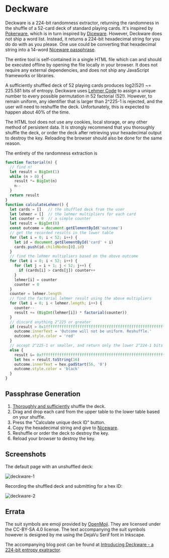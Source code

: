 # Deckware
Deckware is a 224-bit randomness extractor, returning the randomness in the shuffle of a 52-card
deck of standard playing cards. It's inspired by [Pokerware][1], which is in turn inspired by
[Diceware][2]. However, Deckware does not ship a word list. Instead, it returns a 224-bit
hexadecimal string for you do do with as you please. One use could be converting that hexadecimal
string into a 14-word [Niceware passphrase][3].

[1]: https://github.com/skeeto/pokerware
[2]: https://diceware.com
[3]: https://github.com/diracdeltas/niceware

The entire tool is self-contained in a single HTML file which can and should be executed offline by
opening the file locally in your browser. It does not require any external dependencies, and does
not ship any JavaScript frameworks or libraries.

A sufficiently shuffled deck of 52 playing cards produces log2(52!) ~= 225.581 bits of entropy.
Deckware uses [Lehmer Code][4] to assign a unique number to every possible permutation in 52
factorial (52!). However, to remain uniform, any identifier that is larger than 2^225-1 is rejected,
and the user will need to reshuffle the deck. Unfortunately, this is expected to happen about 40% of
the time.

[4]: https://en.wikipedia.org/wiki/Lehmer_code

The HTML tool does not use any cookies, local storage, or any other method of persistent data. It is
strongly recommend that you thoroughly shuffle the deck, or order the deck after retrieving your
hexadecimal output to destroy the key. Reloading the browser should also be done for the same
reason.

The entirety of the randomness extraction is

```javascript
function factorial(n) {
  // find n!
  let result = BigInt(1)
  while (n > 0) {
    result *= BigInt(n)
    n--
  }
  return result
}
function calculateLehmer() {
  let cards = []   // the shuffled deck from the user
  let lehmer = []  // the lehmer multipliers for each card
  let counter = 0  // a simple counter
  let result = BigInt(0)
  const outcome = document.getElementById('outcome')
  // get the recorded results in the lower table
  for (let i = 0; i < 52; i++) {
    let id = document.getElementById('card' + i)
    cards.push(id.childNodes[0].id)
  }
  // find the lehmer multipliers based on the above outcome
  for (let i = 0; i < 52; i++) {
    for (let j = i + 1; j < 52; j++) {
      if (cards[i] > cards[j]) counter++
    }
    lehmer[i] = counter
    counter = 0
  }
  counter = lehmer.length
  // find the factorial lehmer result using the above multipliers
  for (let i = 0; i < lehmer.length; i++) {
    counter--
    result += (BigInt(lehmer[i]) * factorial(counter))
  }
  // discard anything 2^225 or greater
  if (result > 0x1ffffffffffffffffffffffffffffffffffffffffffffffffffffffffn) {
    outcome.innerText = 'Outcome will not be uniform. Reshuffle.'
    outcome.style.color = 'red'
  }
  // accept 2^225-1 or smaller, and return only the lower 2^224-1 bits
  else {
    result &= 0xffffffffffffffffffffffffffffffffffffffffffffffffffffffffn
    let hex = result.toString(16)
    outcome.innerText = hex.padStart(56, '0')
    outcome.style.color = 'black'
  }
}
```

## Passphrase Generation
1. [Thoroughly and sufficiently][5] shuffle the deck.
2. Drag and drop each card from the upper table to the lower table based on your shuffle.
3. Press the "Calculate unique deck ID" button.
4. Copy the hexadecimal string and give to [Niceware][3].
5. Reshuffle or order the deck to destroy the key.
6. Reload your browser to destroy the key.

[5]: https://stats.stackexchange.com/a/79552

## Screenshots
The default page with an unshuffled deck:

![deckware-1][6]

[6]: https://user-images.githubusercontent.com/699572/108456551-c50d2580-722d-11eb-9f9d-f1ac45ba9084.png

Recording the shuffled deck and submitting for a hex ID:

![deckware-2][7]

[7]: https://user-images.githubusercontent.com/699572/108456565-cb030680-722d-11eb-96a7-f8609ba24819.png

## Errata
The suit symbols are emoji provided by [OpenMoji][8]. They are licensed under the CC-BY-SA 4.0
license. The text accompanying the suit symbols however is designed by me using the DejaVu Serif
font in Inkscape.

[8]: https://openmoji.org/

The accompanying blog post can be found at [Introducing Deckware - a 224-bit entropy exatractor][9].

[9]: https://pthree.org/2021/02/18/introducing-deckware-a-224-bit-entropy-extractor/

